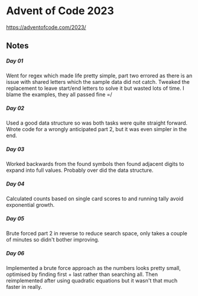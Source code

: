 # Advent of Code 2023

https://adventofcode.com/2023/

## Notes

##### Day 01

Went for regex which made life pretty simple, part two errored as there is an issue with shared letters which the sample data did not catch. Tweaked the replacement to leave start/end letters to solve it but wasted lots of time. I blame the examples, they all passed fine =/

##### Day 02

Used a good data structure so was both tasks were quite straight forward. Wrote code for a wrongly anticipated part 2, but it was even simpler in the end.

##### Day 03

Worked backwards from the found symbols then found adjacent digits to expand into full values. Probably over did the data structure.

##### Day 04

Calculated counts based on single card scores to and running tally avoid exponential growth.

##### Day 05

Brute forced part 2 in reverse to reduce search space, only takes a couple of minutes so didn't bother improving.

##### Day 06

Implemented a brute force approach as the numbers looks pretty small, optimised by finding first + last rather than searching all. Then reimplemented after using quadratic equations but it wasn't that much faster in really.

